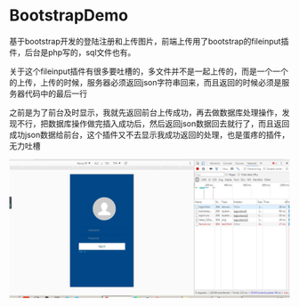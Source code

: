 # BootstrapDemo
基于bootstrap开发的登陆注册和上传图片，前端上传用了bootstrap的fileinput插件，后台是php写的，sql文件也有。

关于这个fileinput插件有很多要吐槽的，多文件并不是一起上传的，而是一个一个的上传，上传的时候，服务器必须返回json字符串回来，而且返回的时候必须是服务器代码中的最后一行

之前是为了前台及时显示，我就先返回前台上传成功，再去做数据库处理操作，发现不行，把数据库操作做完插入成功后，然后返回json数据回去就行了，而且返回成功json数据给前台，这个插件又不去显示我成功返回的处理，也是蛋疼的插件，无力吐槽



![我擦](login.jpg)


